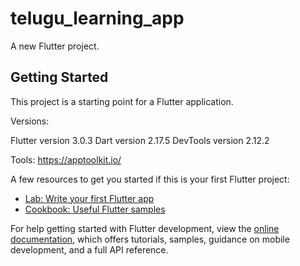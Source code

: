 # telugu_learning_app

A new Flutter project.

## Getting Started

This project is a starting point for a Flutter application.

Versions:

Flutter version 3.0.3
Dart version 2.17.5
DevTools version 2.12.2

Tools: 
https://apptoolkit.io/


A few resources to get you started if this is your first Flutter project:

- [Lab: Write your first Flutter app](https://docs.flutter.dev/get-started/codelab)
- [Cookbook: Useful Flutter samples](https://docs.flutter.dev/cookbook)

For help getting started with Flutter development, view the
[online documentation](https://docs.flutter.dev/), which offers tutorials,
samples, guidance on mobile development, and a full API reference.
